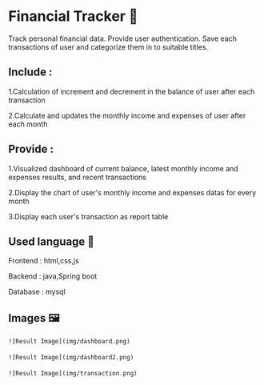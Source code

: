 # Financial Tracker 💸

Track personal financial data. Provide user authentication. Save each transactions of user and categorize them in to suitable titles.

## Include :

1.Calculation of increment and decrement in the balance of user after each transaction

2.Calculate and updates the monthly income and expenses of user after each month

## Provide :

1.Visualized dashboard of current balance, latest monthly income and expenses results, and recent transactions

2.Display the chart of user's monthly income and expenses datas for every month

3.Display each user's transaction as report table

## Used language 🍵

Frontend : html,css,js

Backend : java,Spring boot

Database : mysql

## Images 🖼️

    ![Result Image](img/dashboard.png)

    ![Result Image](img/dashboard2.png)

    ![Result Image](img/transaction.png)
